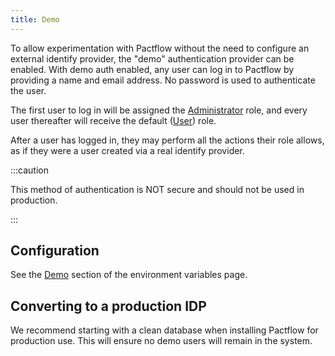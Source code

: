 ```yaml
---
title: Demo
---
```


To allow experimentation with Pactflow without the need to configure an external identify provider, the "demo" authentication provider can be enabled. With demo auth enabled, any user can log in to Pactflow by providing a name and email address. No password is used to authenticate the user.

The first user to log in will be assigned the [Administrator](/docs/permissions/predefined-roles#administrator) role, and every user thereafter will receive the default ([User](/docs/permissions/predefined-roles#user)) role.

After a user has logged in, they may perform all the actions their role allows, as if they were a user created via a real identify provider.

:::caution

This method of authentication is NOT secure and should not be used in production.

:::

## Configuration

See the [Demo](/docs/on-premises/environment-variables#demo_auth_enabled) section of the environment variables page.

## Converting to a production IDP

We recommend starting with a clean database when installing Pactflow for production use. This will ensure no demo users will remain in the system.
